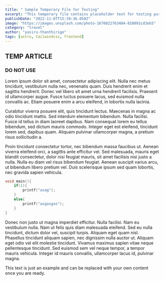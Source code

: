```yaml
---
title: " Sample Temporary File for Testing"
excerpt: "This temporary file contains placeholder text for testing purposes. It can be used as a starting point for a variety of applications, such as testing the formatting of a document or website, or for trying out different tools and software programs. The text is just an example and can be replaced with your own content once you are ready. Use this file as a template to help streamline your testing process and make your work more efficient."
publishDate: "2022-11-07T15:39:36.050Z"
image: "https://images.unsplash.com/photo-1676022763484-810091cd3eb5"
category: "travel"
author: "yasiru-thanthirige"
tags: [astro, tailwindcss, frontend]
---
```


## TEMP ARTICLE

### DO NOT USE

Lorem ipsum dolor sit amet, consectetur adipiscing elit. Nulla nec metus tincidunt, vestibulum nulla nec, venenatis quam. Duis hendrerit enim et sagittis hendrerit. Donec vel libero sit amet urna hendrerit facilisis. Praesent id ullamcorper augue. Fusce luctus posuere lacus, sed euismod nulla convallis ac. Etiam posuere enim a arcu eleifend, in lobortis nulla lacinia.

Curabitur viverra posuere elit, quis tincidunt lectus. Maecenas in magna ac odio tincidunt mattis. Sed interdum elementum bibendum. Nulla facilisi. Fusce id tellus in diam laoreet dapibus. Nam consequat lorem eu tellus bibendum, sed dictum mauris commodo. Integer eget est eleifend, tincidunt lorem sed, dapibus quam. Aliquam pulvinar ullamcorper magna, a pretium risus sollicitudin a.

Proin tincidunt consectetur tortor, nec bibendum massa faucibus ut. Aenean viverra eleifend orci, a sagittis ante efficitur vel. Sed malesuada, mauris eget blandit consectetur, dolor nisi feugiat mauris, sit amet facilisis nisi justo a nulla. Nulla eu diam vel risus bibendum feugiat. Aenean suscipit varius arcu, ut bibendum libero pretium vel. Duis scelerisque ipsum sed quam lobortis, nec gravida sapien vehicula.

```c
void main(){
    if(1){
        printf("asag");
    }
    else{
        printf("asgasgas");
    }
}
```

Donec non justo ut magna imperdiet efficitur. Nulla facilisi. Nam eu vestibulum nulla. Nam ut felis quis diam malesuada eleifend. Sed eu nulla tincidunt, dictum dolor vel, suscipit turpis. Aliquam eget quam nisl. Phasellus tincidunt aliquam sapien, nec dignissim nulla auctor ut. Aliquam eget odio vel elit molestie tincidunt. Vivamus maximus sapien vitae neque pellentesque tincidunt. Sed euismod sem vel neque tempor, a tempor mauris vehicula. Integer id mauris convallis, ullamcorper lacus id, pulvinar magna.

This text is just an example and can be replaced with your own content once you are ready.
